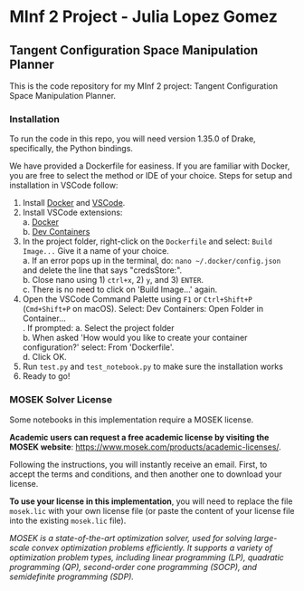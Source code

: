 # MInf 2 Project - Julia Lopez Gomez
## Tangent Configuration Space Manipulation Planner

This is the code repository for my MInf 2 project: Tangent Configuration Space Manipulation Planner.

### Installation
To run the code in this repo, you will need version 1.35.0 of Drake, specifically, the Python bindings. 

We have provided a Dockerfile for easiness. If you are familiar with Docker, you are free to select the method or IDE of your choice. Steps for setup and installation in VSCode follow:
1. Install [Docker](https://www.docker.com/) and [VSCode](https://code.visualstudio.com/).
2. Install VSCode extensions:<br />
  a. [Docker](https://marketplace.visualstudio.com/items?itemName=ms-azuretools.vscode-docker) <br />
  b. [Dev Containers](https://marketplace.visualstudio.com/items?itemName=ms-vscode-remote.remote-containers)
4. In the project folder, right-click on the `Dockerfile` and select: `Build Image...` Give it a name of your choice.<br />
  a. If an error pops up in the terminal, do: `nano ~/.docker/config.json` and delete the line that says "credsStore:".<br />
  b. Close nano using 1) `ctrl+x`, 2) `y`, and 3) `ENTER`.<br />
  c. There is no need to click on 'Build Image...' again.
5. Open the VSCode Command Palette using `F1` or `Ctrl+Shift+P` (`Cmd+Shift+P` on macOS). Select: Dev Containers: Open Folder in Container...<br />. If prompted:
  a. Select the project folder<br />
  b. When asked 'How would you like to create your container configuration?' select: From 'Dockerfile'.<br />
  d. Click OK.
6. Run `test.py` and `test_notebook.py` to make sure the installation works
7. Ready to go!

### MOSEK Solver License
Some notebooks in this implementation require a MOSEK license.

**Academic users can request a free academic license by visiting the MOSEK website**: https://www.mosek.com/products/academic-licenses/. 

Following the instructions, you will instantly receive an email. First, to accept the terms and conditions, and then another one to download your license.

**To use your license in this implementation**, you will need to replace the file `mosek.lic` with your own license file (or paste the content of your license file into the existing `mosek.lic` file).

*MOSEK is a state-of-the-art optimization solver, used for solving large-scale convex optimization problems efficiently. It supports a variety of optimization problem types, including linear programming (LP), quadratic programming (QP), second-order cone programming (SOCP), and semidefinite programming (SDP).* 